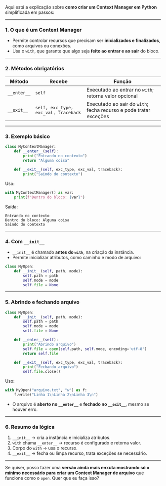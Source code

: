 Aqui está a explicação sobre **como criar um Context Manager em Python** simplificada em passos:

---

### 1. **O que é um Context Manager**

* Permite controlar recursos que precisam ser **inicializados e finalizados**, como arquivos ou conexões.
* Usa o `with`, que garante que algo seja **feito ao entrar e ao sair** do bloco.

---

### 2. **Métodos obrigatórios**

| Método      | Recebe                               | Função                                                            |
| ----------- | ------------------------------------ | ----------------------------------------------------------------- |
| `__enter__` | `self`                               | Executado ao entrar no `with`; retorna valor opcional             |
| `__exit__`  | `self, exc_type, exc_val, traceback` | Executado ao sair do `with`; fecha recurso e pode tratar exceções |

---

### 3. **Exemplo básico**

```python
class MyContextManager:
    def __enter__(self):
        print("Entrando no contexto")
        return "Alguma coisa"
    
    def __exit__(self, exc_type, exc_val, traceback):
        print("Saindo do contexto")
```

Uso:

```python
with MyContextManager() as var:
    print(f"Dentro do bloco: {var}")
```

Saída:

```
Entrando no contexto
Dentro do bloco: Alguma coisa
Saindo do contexto
```

---

### 4. **Com `__init__`**

* `__init__` é chamado **antes do `with`**, na criação da instância.
* Permite inicializar atributos, como caminho e modo de arquivo:

```python
class MyOpen:
    def __init__(self, path, mode):
        self.path = path
        self.mode = mode
        self.file = None
```

---

### 5. **Abrindo e fechando arquivo**

```python
class MyOpen:
    def __init__(self, path, mode):
        self.path = path
        self.mode = mode
        self.file = None

    def __enter__(self):
        print("Abrindo arquivo")
        self.file = open(self.path, self.mode, encoding='utf-8')
        return self.file

    def __exit__(self, exc_type, exc_val, traceback):
        print("Fechando arquivo")
        self.file.close()
```

Uso:

```python
with MyOpen("arquivo.txt", "w") as f:
    f.write("Linha 1\nLinha 2\nLinha 3\n")
```

* O arquivo é **aberto no `__enter__`** e **fechado no `__exit__`**, mesmo se houver erro.

---

### 6. **Resumo da lógica**

1. `__init__` → cria a instância e inicializa atributos.
2. `with` chama `__enter__` → recurso é configurado e retorna valor.
3. Corpo do `with` → usa o recurso.
4. `__exit__` → fecha ou limpa recurso, trata exceções se necessário.

---

Se quiser, posso fazer uma **versão ainda mais enxuta mostrando só o mínimo necessário para criar um Context Manager de arquivo** que funcione como o `open`. Quer que eu faça isso?
